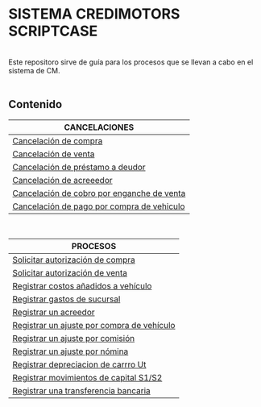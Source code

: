 # SISTEMA CREDIMOTORS SCRIPTCASE
<br>Este repositoro sirve de guía para los procesos que se llevan a cabo en el sistema de CM.
<br><br>

## Contenido

|CANCELACIONES|
|-----------|
|[Cancelación de compra](cancelacionCompra.md)| 
|[Cancelación de venta](cancelacionVenta.md)| 
|[Cancelación de préstamo a deudor](cancelacionPrestamoDeudor.md)|
|[Cancelación de acreeedor](cancelacionAcreedor.md)|
|[Cancelación de cobro por enganche de venta](cancelacionEnganche.md)|
|[Cancelación de pago por compra de vehiculo](cancelacionPagoCompra.md)|

&nbsp;

|PROCESOS|
|-----------|
|[Solicitar autorización de compra](autorizacionCompra.md)| 
|[Solicitar autorización de venta](autorizacionVenta.md)| 
|[Registrar costos añadidos a vehículo](registrarCostoAñadido.md)|
|[Registrar gastos de sucursal](registrarGastoSucursal.md)|
|[Registrar un acreedor](registrarAcreedor.md)|
|[Registrar un ajuste por compra de vehículo](registrarAjusteCompraVehiculo.md)|
|[Registrar un ajuste por comisión](registrarAjusteComision.md)|
|[Registrar un ajuste por nómina](registrarAjusteNomina.md)|
|[Registrar depreciacion de carrro Ut](registrarDepreciacionCarroUt.md)|
|[Registrar movimientos de capital S1/S2](registrarMovimientoCapital.md)|
|[Registrar una transferencia bancaria](registrarTransferenciaBancaria.md)|

&nbsp;

